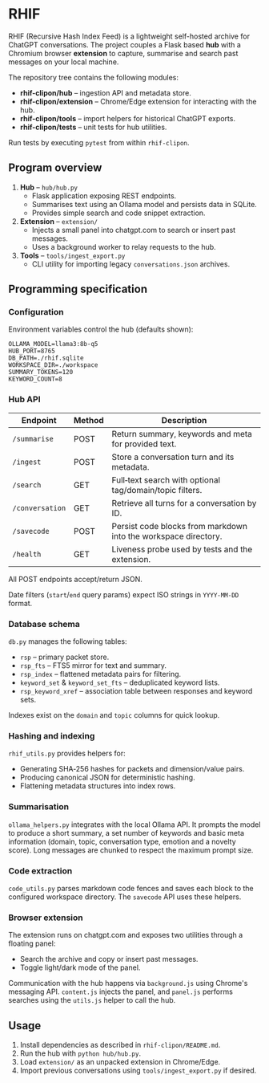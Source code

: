 # RHIF

RHIF (Recursive Hash Index Feed) is a lightweight self-hosted archive for
ChatGPT conversations. The project couples a Flask based **hub** with a
Chromium browser **extension** to capture, summarise and search past
messages on your local machine.

The repository tree contains the following modules:

* **rhif-clipon/hub** – ingestion API and metadata store.
* **rhif-clipon/extension** – Chrome/Edge extension for interacting with the hub.
* **rhif-clipon/tools** – import helpers for historical ChatGPT exports.
* **rhif-clipon/tests** – unit tests for hub utilities.

Run tests by executing `pytest` from within `rhif-clipon`.

## Program overview

1. **Hub** – `hub/hub.py`
   - Flask application exposing REST endpoints.
   - Summarises text using an Ollama model and persists data in SQLite.
   - Provides simple search and code snippet extraction.
2. **Extension** – `extension/`
   - Injects a small panel into chatgpt.com to search or insert past messages.
   - Uses a background worker to relay requests to the hub.
3. **Tools** – `tools/ingest_export.py`
   - CLI utility for importing legacy `conversations.json` archives.

## Programming specification

### Configuration

Environment variables control the hub (defaults shown):

```
OLLAMA_MODEL=llama3:8b-q5
HUB_PORT=8765
DB_PATH=./rhif.sqlite
WORKSPACE_DIR=./workspace
SUMMARY_TOKENS=120
KEYWORD_COUNT=8
```

### Hub API

| Endpoint      | Method | Description                                                     |
|---------------|-------|-----------------------------------------------------------------|
| `/summarise`  | POST  | Return summary, keywords and meta for provided text.            |
| `/ingest`     | POST  | Store a conversation turn and its metadata.                     |
| `/search`     | GET   | Full‑text search with optional tag/domain/topic filters.        |
| `/conversation` | GET   | Retrieve all turns for a conversation by ID. |
| `/savecode`   | POST  | Persist code blocks from markdown into the workspace directory. |
| `/health`     | GET   | Liveness probe used by tests and the extension.                 |

All POST endpoints accept/return JSON.

Date filters (`start`/`end` query params) expect ISO strings in `YYYY-MM-DD` format.

### Database schema

`db.py` manages the following tables:

* `rsp` – primary packet store.
* `rsp_fts` – FTS5 mirror for text and summary.
* `rsp_index` – flattened metadata pairs for filtering.
* `keyword_set` & `keyword_set_fts` – deduplicated keyword lists.
* `rsp_keyword_xref` – association table between responses and keyword sets.

Indexes exist on the `domain` and `topic` columns for quick lookup.

### Hashing and indexing

`rhif_utils.py` provides helpers for:

* Generating SHA‑256 hashes for packets and dimension/value pairs.
* Producing canonical JSON for deterministic hashing.
* Flattening metadata structures into index rows.

### Summarisation

`ollama_helpers.py` integrates with the local Ollama API. It prompts the
model to produce a short summary, a set number of keywords and basic meta
information (domain, topic, conversation type, emotion and a novelty
score). Long messages are chunked to respect the maximum prompt size.

### Code extraction

`code_utils.py` parses markdown code fences and saves each block to the
configured workspace directory. The `savecode` API uses these helpers.

### Browser extension

The extension runs on chatgpt.com and exposes two utilities through a
floating panel:

* Search the archive and copy or insert past messages.
* Toggle light/dark mode of the panel.

Communication with the hub happens via `background.js` using Chrome's
messaging API. `content.js` injects the panel, and `panel.js` performs
searches using the `utils.js` helper to call the hub.

## Usage

1. Install dependencies as described in `rhif-clipon/README.md`.
2. Run the hub with `python hub/hub.py`.
3. Load `extension/` as an unpacked extension in Chrome/Edge.
4. Import previous conversations using `tools/ingest_export.py` if desired.

